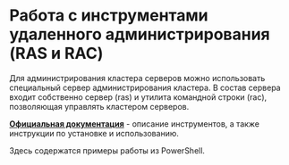 # Работа с инструментами удаленного администрирования (RAS и RAC)

Для администрирования кластера серверов можно использовать специальный сервер администрирования кластера. В состав сервера входит собственно сервер (ras) и утилита командной строки (rac), позволяющая управлять кластером серверов.

**[Официальная документация](https://its.1c.ru/db/v837doc#bookmark:cs:TI000000189)** - описание инструментов, а также инструкции по установке и использованию.

Здесь содержатся примеры работы из PowerShell.